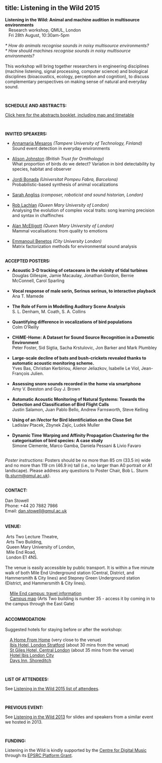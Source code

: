 title: Listening in the Wild 2015
-------------------------------

<p><strong>Listening in the Wild: Animal and machine audition in multisource environments</strong><br />&nbsp;&nbsp; Research workshop, QMUL, London<br />&nbsp;&nbsp; Fri 28th August, 10:30am-5pm<br /><br /><em>* How do animals recognise sounds in noisy multisource environments?</em><br /><em>* How should machines recognise sounds in noisy multisource environments?</em><br /><br />This workshop will bring together researchers in engineering disciplines (machine listening, signal processing, computer science) and biological disciplines (bioacoustics, ecology, perception and cognition), to discuss complementary perspectives on making sense of natural and everyday sound.</p>
<p>&nbsp;</p>
<p><strong>SCHEDULE AND ABSTRACTS:</strong></p>
<p><a href="http://c4dm.eecs.qmul.ac.uk/events/litw2015/litw2015_abstracts.pdf">Click here for the abstracts booklet, including map and timetable</a></p>
<p>&nbsp;</p>
<p><strong>INVITED SPEAKERS:</strong></p>
<ul>
<li><a href="http://www.cs.tut.fi/~mesaros/">Annamaria Mesaros</a> <em>(Tampere University of Technology, Finland)</em><br />Sound event detection in everyday environments<br /><br /></li>
<li><a href="http://www.bto.org/about-bto/our-staff/ali-johnston">Alison Johnston</a> <em>(British Trust for Ornithology)<br /></em>What proportion of birds do we detect? Variation in bird detectability by species, habitat and observer<em><br /><br /></em></li>
<li><a href="http://www.dtic.upf.edu/~jbonada/">Jordi Bonada</a><em> (Universitat Pompeu Fabra, Barcelona)</em><br />Probabilistic-based synthesis of animal vocalizations<em><br /><br /></em></li>
<li><a href="http://www.sarahangliss.com/talks/birdfancyersdelightnotes">Sarah Angliss</a> <em>(composer, roboticist and sound historian, London)<br /><br /></em></li>
<li><a href="http://staff.city.ac.uk/~sbbj660/">Rob Lachlan</a> <em><em>(Queen Mary University of London)</em></em><br />Analysing the evolution of complex vocal traits: song learning precision and syntax in chaffinches<em><em></em></em><br /><br /></li>
<li><a href="http://www.sbcs.qmul.ac.uk/staff/alanmcelligott.html">Alan McElligott</a> <em>(Queen Mary University of London)</em><br />Mammal vocalisations: from quality to emotions<em><br /><br /></em></li>
<li><a href="http://staff.city.ac.uk/~sbbj660/">Emmanouil Benetos</a> <em><em>(City University London)</em></em><br />Matrix factorization methods for environmental sound analysis<br /><br /></li>
</ul>
<p><strong>ACCEPTED POSTERS:</strong></p>
<ul>
<li><strong>Acoustic 3-D tracking of cetaceans in the vicinity of tidal turbines</strong><br />Douglas Gillespie, Jamie Macaulay, Jonathan Gordon, Bernie McConnell, Carol Sparling<br /><br /></li>
<li><strong>Vocal response of male serin, Serinus serinus, to interactive playback</strong><br />Ana T. Mamede<br /><br /></li>
<li><strong>The Role of Form in Modelling Auditory Scene Analysis</strong><br />S. L. Denham, M. Coath, S. A. Collins<br /><br /></li>
<li><strong>Quantifying difference in vocalizations of bird populations</strong><br />Colm O&rsquo;Reilly<br /><br /></li>
<li><strong>CHiME-Home: A Dataset for Sound Source Recognition in a Domestic Environment</strong><br />Peter Foster, Sid Sigtia, Sacha Krstulovic, Jon Barker and Mark Plumbley<br /><br /></li>
<li><strong>Large-scale decline of bats and bush-crickets revealed thanks to automatic acoustic monitoring scheme.</strong><br />Yves Bas, Christian Kerbiriou, Alienor Jeliazkov, Isabelle Le Viol, Jean-Fran&ccedil;ois Julien.<br /><br /></li>
<li><strong>Assessing snore sounds recorded in the home via smartphone</strong><br />Amy V. Beeston and Guy J. Brown<br /><br /></li>
<li><strong>Automatic Acoustic Monitoring of Natural Systems: Towards the Detection and Classification of Bird Flight Calls</strong><br />Justin Salamon, Juan Pablo Bello, Andrew Farnsworth, Steve Kelling<br /><br /></li>
<li><strong>Using of an iVector for Bird Identificiation on the Close Set</strong><br />Ladislav Ptacek, Zbynek Zajic, Ludek Muller<br /><br /></li>
<li><strong>Dynamic Time Warping and Affinity Propagation Clustering for the categorisation of bird species: A case study</strong><br />Simone Clemente, Marco Gamba, Daniela Pessani &amp; Livio Favaro<br /><br /></li>
</ul>
<p><em>Poster instructions:</em> Posters should be no more than 85 cm (33.5 in) wide and no more than 119 cm (46.9 in) tall (i.e., no larger than A0 portrait or A1 landscape). Please address any questions to Poster Chair, Bob L. Sturm (<a href="mailto:b.sturm@qmul.ac.uk">b.sturm@qmul.ac.uk</a>).</p>
<p><br /><strong>CONTACT:</strong><br /><br />Dan Stowell<br />Phone: +44 20 7882 7986<br />Email: <a href="mailto:dan.stowell@qmul.ac.uk">dan.stowell@qmul.ac.uk</a><br /><br /><br /><strong>VENUE:</strong><br /><br />&nbsp;Arts Two Lecture Theatre,<br />&nbsp;Arts Two Building,<br />&nbsp;Queen Mary University of London,<br />&nbsp;Mile End Road,<br />&nbsp;London E1 4NS.<br /><br />The venue is easily accessible by public transport. It is within a five minute walk of both Mile End Underground station (Central, District, and Hammersmith &amp; City lines) and Stepney Green Underground station (District, and Hammersmith &amp; City lines).<br /><br />&nbsp;&nbsp;&nbsp; <a href="http://www.qmul.ac.uk/about/campus/mileend/">Mile End campus: travel information</a><br />&nbsp;&nbsp;&nbsp; <a href="http://www.qmul.ac.uk/docs/about/26065.pdf">Campus map</a> (Arts Two building is number 35 - access it by coming in to the campus through the East Gate)<br /><br /><br /><strong>ACCOMMODATION:</strong><br /><br />Suggested hotels for staying before or after the workshop:<br /><br />&nbsp;&nbsp;&nbsp; <a href="http://www.a-home-from-home.co.uk/">A Home From Home</a> (very close to the venue)<br />&nbsp;&nbsp;&nbsp; <a href="http://www.ibishotel.com/ibis/fichehotel/gb/ibi/3099/fiche_hotel.shtml">Ibis Hotel, London Stratford</a> (about 30 mins from the venue)<br />&nbsp;&nbsp;&nbsp; <a href="http://www.stgiles.com/londonhotel/">St Giles Hotel, Central London</a> (about 35 mins from the venue)<br />&nbsp;&nbsp;&nbsp; <a href="http://www.ibishotel.com/gb/hotel-5011-ibis-london-city/index.shtml">Hotel Ibis London City</a><br />&nbsp;&nbsp;&nbsp; <a href="http://www.hotelshoreditch.com/">Days Inn, Shoreditch</a></p>
<p><strong><br /></strong></p>

<p><strong>LIST OF ATTENDEES:</strong></p>
<p>See <a href="/events/litw2015/litw2015attendees.pdf">Listening in the Wild 2015 list of attendees</a>.</p>
<p><strong><br /></strong></p>

<p><strong>PREVIOUS EVENT:</strong></p>
<p>See <a href="http://c4dm.eecs.qmul.ac.uk/events/litw2013/">Listening in the Wild 2013</a> for slides and speakers from a similar event we hosted in 2013.</p>
<p><strong><br /></strong></p>
<p><strong>FUNDING:</strong></p>
<p>Listening in the Wild is kindly supported by the <a href="http://c4dm.eecs.qmul.ac.uk/">Centre for Digital Music</a> through its <a href="http://gow.epsrc.ac.uk/NGBOViewGrant.aspx?GrantRef=EP/K009559/1">EPSRC Platform Grant</a>.</p>
